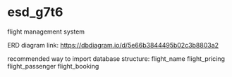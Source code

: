 # esd_g7t6
 flight management system

ERD diagram link:
https://dbdiagram.io/d/5e66b3844495b02c3b8803a2

recommended way to import database structure:
	flight_name
	flight_pricing
	flight_passenger
	flight_booking


	